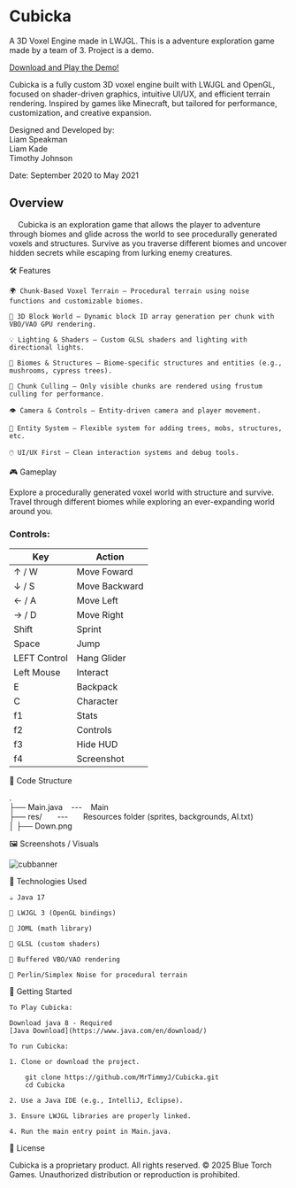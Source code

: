 # Cubicka
A 3D Voxel Engine made in LWJGL. This is a adventure exploration game made by a team of 3. Project is a demo.

[Download and Play the Demo!](https://www.bluetorchgames.com/cubicka)

Cubicka is a fully custom 3D voxel engine built with LWJGL and OpenGL, focused on shader-driven graphics, intuitive UI/UX, and efficient terrain rendering.
Inspired by games like Minecraft, but tailored for performance, customization, and creative expansion.

Designed and Developed by: <br>
Liam Speakman <br>
Liam Kade <br>
Timothy Johnson <br>

Date: September 2020 to May 2021

## Overview

&nbsp;&nbsp;&nbsp;&nbsp;Cubicka is an exploration game that allows the player to adventure through biomes and glide across the world to see procedurally generated voxels and structures. Survive as you traverse different biomes and uncover hidden secrets while escaping from lurking enemy creatures.


🛠️ Features

    🌍 Chunk-Based Voxel Terrain – Procedural terrain using noise functions and customizable biomes.

    🧱 3D Block World – Dynamic block ID array generation per chunk with VBO/VAO GPU rendering.

    💡 Lighting & Shaders – Custom GLSL shaders and lighting with directional lights.

    🧭 Biomes & Structures – Biome-specific structures and entities (e.g., mushrooms, cypress trees).

    🔁 Chunk Culling – Only visible chunks are rendered using frustum culling for performance.

    👁️ Camera & Controls – Entity-driven camera and player movement.

    🧪 Entity System – Flexible system for adding trees, mobs, structures, etc.

    🖱️ UI/UX First – Clean interaction systems and debug tools.

🎮 Gameplay

Explore a procedurally generated voxel world with structure and survive. Travel through different biomes while exploring an ever-expanding world around you.

### Controls:

| Key   | Action     |
| ------------ | -------------- |
| ↑ / W        | Move Foward    |
| ↓ / S        | Move Backward  |
| ← / A        | Move Left      |
| → / D        | Move Right     |
| Shift        | Sprint         |
| Space        | Jump           |
| LEFT Control | Hang Glider    |
| Left Mouse   | Interact       |
| E            | Backpack       |
| C            | Character      |
| f1           | Stats          |
| f2           | Controls       |
| f3           | Hide HUD       |
| f4           | Screenshot     |

📁 Code Structure

. <br>
├── Main.java &nbsp;&nbsp;&nbsp;---&nbsp;&nbsp;&nbsp; Main <br>
├── res/ &nbsp;&nbsp;&nbsp;&nbsp;&nbsp;&nbsp;---&nbsp;&nbsp;&nbsp;&nbsp;&nbsp;&nbsp; Resources folder (sprites, backgrounds, AI.txt) <br>
│   ├── Down.png <br>
    
🖼️ Screenshots / Visuals

![cubbanner](https://github.com/user-attachments/assets/b62cc790-2c3a-4d37-ad42-394e73944d7b)

🔧 Technologies Used

    ☕ Java 17

    🧱 LWJGL 3 (OpenGL bindings)

    📐 JOML (math library)

    🎨 GLSL (custom shaders)

    🔂 Buffered VBO/VAO rendering

    🧠 Perlin/Simplex Noise for procedural terrain

🚀 Getting Started

    To Play Cubicka:
    
    Download java 8 - Required
    [Java Download](https://www.java.com/en/download/)

    To run Cubicka:

    1. Clone or download the project.

        git clone https://github.com/MrTimmyJ/Cubicka.git
        cd Cubicka

    2. Use a Java IDE (e.g., IntelliJ, Eclipse).

    3. Ensure LWJGL libraries are properly linked.
    
    4. Run the main entry point in Main.java.

🪪 License

Cubicka is a proprietary product. All rights reserved.
© 2025 Blue Torch Games. Unauthorized distribution or reproduction is prohibited.
